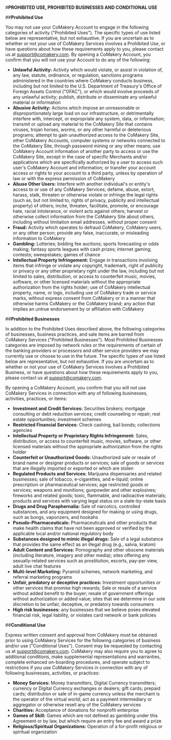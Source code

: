 #**PROHIBITED USE, PROHIBITED BUSINESSES AND CONDITIONAL USE**

##**Prohibited Use**

You may not use your CoMakery Account to engage in the following categories of activity ("Prohibited Uses"). The specific types of use listed below are representative, but not exhaustive. If you are uncertain as to whether or not your use of CoMakery Services involves a Prohibited Use, or have questions about how these requirements apply to you, please contact us at support@comakery.com. By opening a CoMakery Account, you confirm that you will not use your Account to do any of the following:

- **Unlawful Activity:**  Activity which would violate, or assist in violation of, any law, statute, ordinance, or regulation, sanctions programs administered in the countries where CoMakery conducts business, including but not limited to the U.S. Department of Treasury's Office of Foreign Assets Control ("OFAC"), or which would involve proceeds of any unlawful activity; publish, distribute or disseminate any unlawful material or information
- **Abusive Activity:**  Actions which impose an unreasonable or disproportionately large load on our infrastructure, or detrimentally interfere with, intercept, or expropriate any system, data, or information; transmit or upload any material to the CoMakery Site that contains viruses, trojan horses, worms, or any other harmful or deleterious programs; attempt to gain unauthorized access to the CoMakery Site, other CoMakery Accounts, computer systems or networks connected to the CoMakery Site, through password mining or any other means; use CoMakery Account information of another party to access or use the CoMakery Site, except in the case of specific Merchants and/or applications which are specifically authorized by a user to access such user's CoMakery Account and information; or transfer your account access or rights to your account to a third party, unless by operation of law or with the express permission of CoMakery
- **Abuse Other Users:**  Interfere with another individual's or entity's access to or use of any CoMakery Services; defame, abuse, extort, harass, stalk, threaten or otherwise violate or infringe the legal rights (such as, but not limited to, rights of privacy, publicity and intellectual property) of others; incite, threaten, facilitate, promote, or encourage hate, racial intolerance, or violent acts against others; harvest or otherwise collect information from the CoMakery Site about others, including without limitation email addresses, without proper consent
- **Fraud:**  Activity which operates to defraud CoMakery, CoMakery users, or any other person; provide any false, inaccurate, or misleading information to CoMakery
- **Gambling:**  Lotteries; bidding fee auctions; sports forecasting or odds making; fantasy sports leagues with cash prizes; internet gaming; contests; sweepstakes; games of chance
- **Intellectual Property Infringement:**  Engage in transactions involving items that infringe or violate any copyright, trademark, right of publicity or privacy or any other proprietary right under the law, including but not limited to sales, distribution, or access to counterfeit music, movies, software, or other licensed materials without the appropriate authorization from the rights holder; use of CoMakery intellectual property, name, or logo, including use of CoMakery trade or service marks, without express consent from CoMakery or in a manner that otherwise harms CoMakery or the CoMakery brand; any action that implies an untrue endorsement by or affiliation with CoMakery

##**Prohibited Businesses**

In addition to the Prohibited Uses described above, the following categories of businesses, business practices, and sale items are barred from CoMakery Services ("Prohibited Businesses"). Most Prohibited Businesses categories are imposed by network rules or the requirements of certain of the banking providers or processors and other service providers we may currently use or choose to use in the future. The specific types of use listed below are representative, but not exhaustive. If you are uncertain as to whether or not your use of CoMakery Services involves a Prohibited Business, or have questions about how these requirements apply to you, please contact us at support@comakery.com.

By opening a CoMakery Account, you confirm that you will not use CoMakery Services in connection with any of following businesses, activities, practices, or items:

- **Investment and Credit Services:**  Securities brokers; mortgage consulting or debt reduction services; credit counseling or repair; real estate opportunities; investment schemes
- **Restricted Financial Services:**  Check cashing, bail bonds; collections agencies
- **Intellectual Property or Proprietary Rights Infringement:**  Sales, distribution, or access to counterfeit music, movies, software, or other licensed materials without the appropriate authorization from the rights holder
- **Counterfeit or Unauthorized Goods:**  Unauthorized sale or resale of brand name or designer products or services; sale of goods or services that are illegally imported or exported or which are stolen
- **Regulated Products and Services:**  Marijuana dispensaries and related businesses; sale of tobacco, e-cigarettes, and e-liquid; online prescription or pharmaceutical services; age restricted goods or services; weapons and munitions; gunpowder and other explosives; fireworks and related goods; toxic, flammable, and radioactive materials; products and services with varying legal status on a state-by-state basis
- **Drugs and Drug Paraphernalia:**  Sale of narcotics, controlled substances, and any equipment designed for making or using drugs, such as bongs, vaporizers, and hookahs
- **Pseudo-Pharmaceuticals:**  Pharmaceuticals and other products that make health claims that have not been approved or verified by the applicable local and/or national regulatory body
- **Substances designed to mimic illegal drugs:**  Sale of a legal substance that provides the same effect as an illegal drug (e.g., salvia, kratom)
- **Adult Content and Services:**  Pornography and other obscene materials (including literature, imagery and other media); sites offering any sexually-related services such as prostitution, escorts, pay-per view, adult live chat features
- **Multi-level Marketing:**  Pyramid schemes, network marketing, and referral marketing programs
- **Unfair, predatory or deceptive practices:**  Investment opportunities or other services that promise high rewards; Sale or resale of a service without added benefit to the buyer; resale of government offerings without authorization or added value; sites that we determine in our sole discretion to be unfair, deceptive, or predatory towards consumers
- **High risk businesses:**  any businesses that we believe poses elevated financial risk, legal liability, or violates card network or bank policies

##**Conditional Use**

Express written consent and approval from CoMakery must be obtained prior to using CoMakery Services for the following categories of business and/or use ("Conditional Uses"). Consent may be requested by contacting us at support@comakery.com. CoMakery may also require you to agree to additional conditions, make supplemental representations and warranties, complete enhanced on-boarding procedures, and operate subject to restrictions if you use CoMakery Services in connection with any of following businesses, activities, or practices:

- **Money Services:**  Money transmitters, Digital Currency transmitters; currency or Digital Currency exchanges or dealers; gift cards; prepaid cards; distribution or sale of in-game currency unless the merchant is the operator of the virtual world; act as a payment intermediary or aggregator or otherwise resell any of the CoMakery services
- **Charities:**  Acceptance of donations for nonprofit enterprise
- **Games of Skill:**  Games which are not defined as gambling under this Agreement or by law, but which require an entry fee and award a prize
- **Religious/Spiritual Organizations:**  Operation of a for-profit religious or spiritual organization
